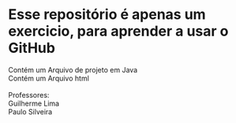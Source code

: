 <h1>Esse repositório é apenas um exercicio, para aprender a usar o GitHub</h1>

Contém um Arquivo de projeto em Java <br>
Contém um Arquivo html <br>
<br>
Professores:<br>
Guilherme Lima <br>
Paulo Silveira <br>


